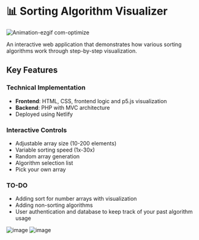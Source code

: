 # 📊 Sorting Algorithm Visualizer

![Animation-ezgif com-optimize](https://github.com/user-attachments/assets/03139893-0f60-4dfe-b83f-2c3246d216ec)


An interactive web application that demonstrates how various sorting algorithms work through step-by-step visualization.

## Key Features

### Technical Implementation
- **Frontend**: HTML, CSS, frontend logic and p5.js visualization
- **Backend**: PHP with MVC architecture
- Deployed using Netlify

###  Interactive Controls
- Adjustable array size (10-200 elements)
- Variable sorting speed (1x-30x)
- Random array generation
- Algorithm selection list
- Pick your own array
  
 ###  TO-DO
- Adding sort for number arrays with visualization
- Adding non-sorting algorithms
- User authentication and database to keep track of your past algorithm usage

![image](https://github.com/user-attachments/assets/66d7baea-f462-4bfc-8986-e694c7946b86)
![image](https://github.com/user-attachments/assets/e8c7df04-4c49-475c-8cb9-ddebd41fcd7a)
